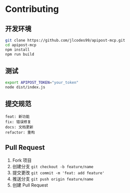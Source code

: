 # Contributing

## 开发环境

```bash
git clone https://github.com/jlcodes99/apipost-mcp.git
cd apipost-mcp
npm install
npm run build
```

## 测试

```bash
export APIPOST_TOKEN="your_token"
node dist/index.js
```

## 提交规范

```
feat: 新功能
fix: 错误修复  
docs: 文档更新
refactor: 重构
```

## Pull Request

1. Fork 项目
2. 创建分支 `git checkout -b feature/name`
3. 提交更改 `git commit -m 'feat: add feature'`
4. 推送分支 `git push origin feature/name`
5. 创建 Pull Request